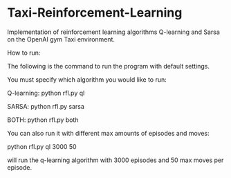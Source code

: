 # Taxi-Reinforcement-Learning
Implementation of reinforcement learning algorithms Q-learning and Sarsa on the OpenAI gym Taxi environment. 

How to run:

The following is the command to run the program with default settings. 

You must specify which algorithm you would like to run:

Q-learning:
python rfl.py ql 

SARSA:
python rfl.py sarsa

BOTH:
python rfl.py both

You can also run it with different max amounts of episodes and moves:

python rfl.py ql 3000 50

will run the q-learning algorithm with 3000 episodes and 50 max moves per episode.
